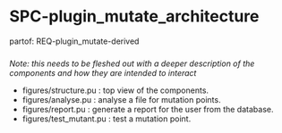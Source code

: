 # SPC-plugin_mutate_architecture
partof: REQ-plugin_mutate-derived
###

*Note: this needs to be fleshed out with a deeper description of the components and how they are intended to interact*

 - figures/structure.pu : top view of the components.
 - figures/analyse.pu : analyse a file for mutation points.
 - figures/report.pu : generate a report for the user from the database.
 - figures/test_mutant.pu : test a mutation point.
